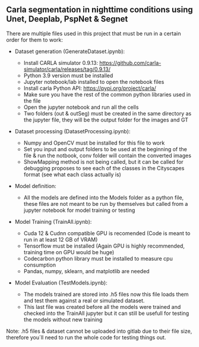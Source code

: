 Carla segmentation in nighttime conditions using Unet, Deeplab, PspNet & Segnet
--------------------------------------------------------------------------------

There are multiple files used in this project that must be run in a certain order for them to work:

   - Dataset generation (GenerateDataset.ipynb):
       - Install CARLA simulator 0.9.13: https://github.com/carla-simulator/carla/releases/tag/0.9.13/
       - Python 3.9 version must be installed
       - Jupyter notebook/lab installed to open the notebook files
       - Install carla Python API: https://pypi.org/project/carla/
       - Make sure you have the rest of the common python libraries used in the file
       - Open the jupyter notebook and run all the cells
       - Two folders (out & outSeg) must be created in the same directory as the jupyter file, they will be the output folder for the images and GT
     
  - Dataset processing (DatasetProcessing.ipynb):
    - Numpy and OpenCV must be installed for this file to work
    - Set you input and output folders to be used at the beginning of the file & run the notbook, conv folder will contain the converted images
    - ShowMapping method is not being called, but it can be called for debugging proposes to see each of the classes in the Cityscapes format (see what each class actually is)
      
  - Model definition:
    - All the models are defined into the Models folder as a python file, these files are not meant to be run by themselves but called from a jupyter notebook for model training or testing   
      
  - Model Training (TrainAll.ipynb):
    - Cuda 12 & Cudnn compatible GPU is recomended (Code is meant to run in at least 12 GB of VRAM)
    - Tensorflow must be installed (Again GPU is highly recommended, training time on GPU would be huge)
    - Codecarbon python library must be installed to measure cpu consumption
    - Pandas, numpy, sklearn, and matplotlib are needed
      
  - Model Evaluation (TestModels.ipynb):
    - The models trained are stored into .h5 files now this file loads them and test them against a real or simulated dataset.
    - This last file was created before all the models were trained and checked into the TrainAll jupyter but it can still be usefull for testing the models without new training


Note: .h5 files & dataset cannot be uploaded into gitlab due to their file size, therefore you´ll need to run the whole code for testing things out.
